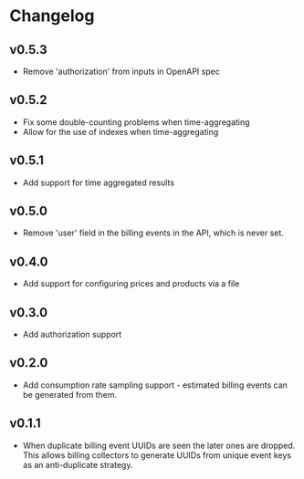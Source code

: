 # Changelog

## v0.5.3

- Remove 'authorization' from inputs in OpenAPI spec

## v0.5.2

- Fix some double-counting problems when time-aggregating
- Allow for the use of indexes when time-aggregating

## v0.5.1

- Add support for time aggregated results

## v0.5.0

- Remove 'user' field in the billing events in the API, which is never set.

## v0.4.0

- Add support for configuring prices and products via a file

## v0.3.0

- Add authorization support

## v0.2.0

- Add consumption rate sampling support - estimated billing events can be generated from
  them.

## v0.1.1

- When duplicate billing event UUIDs are seen the later ones are dropped. This allows billing
  collectors to generate UUIDs from unique event keys as an anti-duplicate strategy.
